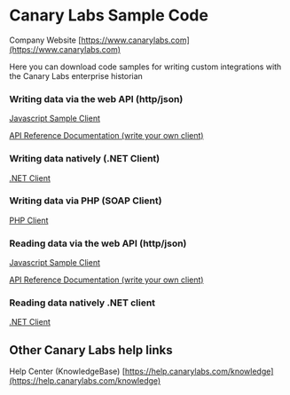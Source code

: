 # Canary Labs Sample Code
Company Website
[https://www.canarylabs.com](https://www.canarylabs.com)

Here you can download code samples for writing custom integrations with the Canary Labs enterprise historian

### Writing data via the web API (http/json)
[Javascript Sample Client](https://github.com/CanaryLabs/SampleCode/tree/master/Samples/Data%20Storage/Web%20API/Javascript)

[API Reference Documentation (write your own client)](https://docs.canarylabs.com:55254/help)

### Writing data natively (.NET Client)
[.NET Client](https://github.com/CanaryLabs/SampleCode/tree/master/Samples/Data%20Storage/.NET%20Client)

### Writing data via PHP (SOAP Client)
[PHP Client](https://github.com/CanaryLabs/SampleCode/tree/master/Samples/Data%20Storage/Soap%20API/php)

### Reading data via the web API (http/json)
[Javascript Sample Client](https://github.com/CanaryLabs/SampleCode/tree/master/Samples/Data%20Retrieval/Web%20API/Javascript)

[API Reference Documentation (write your own client)](https://docs.canarylabs.com:55236/help)
### Reading data natively .NET client
[.NET Client](https://github.com/CanaryLabs/SampleCode/tree/master/Samples/Data%20Retrieval/.NET%20Client)

## Other Canary Labs help links
Help Center (KnowledgeBase)
[https://help.canarylabs.com/knowledge](https://help.canarylabs.com/knowledge)
